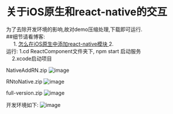 # 关于iOS原生和react-native的交互 <br/>
为了去除开发环境的影响,故对demo压缩处理,下载即可运行.<br/>
##细节请看博客: <br/>
      1. [ 怎么在iOS原生中添加react-native模块 ]( http://www.cnblogs.com/shaoting/p/6388502.html ) 
      2. <br/>
运行: 1.cd  ReactComponent文件夹下,  npm start 启动服务<br/>
     2.xcode启动项目   

NativeAddRN.zip 
![image](https://github.com/pheromone/IOS-native-and-React-native-interaction/blob/master/1.gif) 

RNtoNative.zip
![image](https://github.com/pheromone/IOS-native-and-React-native-interaction/blob/master/3.gif) 

full-version.zip
![image](https://github.com/pheromone/IOS-native-and-React-native-interaction/blob/master/5.gif) 

开发环境如下:
![image](https://github.com/pheromone/IOS-native-and-React-native-interaction/blob/master/2.jpg) 

